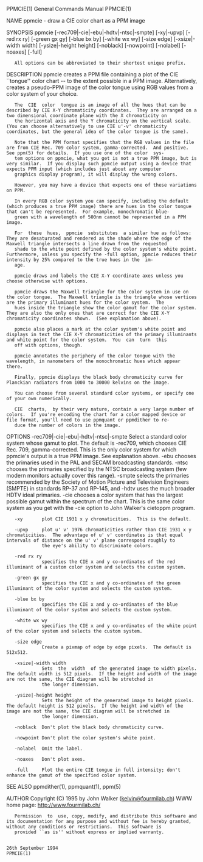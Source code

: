 PPMCIE(1)                                                                                General Commands Manual                                                                                PPMCIE(1)

NAME
       ppmcie - draw a CIE color chart as a PPM image

SYNOPSIS
       ppmcie [-rec709|-cie|-ebu|-hdtv|-ntsc|-smpte] [-xy|-upvp] [-red rx ry] [-green gx gy] [-blue bx by] [-white wx wy] [-size edge] [-xsize|-width width] [-ysize|-height height] [-noblack]
                [-nowpoint] [-nolabel] [-noaxes] [-full]

       All options can be abbreviated to their shortest unique prefix.

DESCRIPTION
       ppmcie creates a PPM file containing a plot of the CIE ``tongue'' color chart -- to the extent possible in a PPM image.  Alternatively, creates a pseudo-PPM image of the color tongue  using  RGB
       values from a color system of your choice.

       The  CIE  color  tongue is an image of all the hues that can be described by CIE X-Y chromaticity coordinates.  They are arranged on a two dimensional coordinate plane with the X chromaticity on
       the horizontal axis and the Y chromaticity on the vertical scale.  (You can choose alternatively to use CIE u'-v' chromaticity coordinates, but the general idea of the color tongue is the same).

       Note that the PPM format specifies that the RGB values in the file are from CIE Rec. 709 color system, gamma-corrected.  And positive.  See ppm(5) for details.  If you use one of the color  sys‐
       tem options on ppmcie, what you get is not a true PPM image, but is very similar.  If you display such ppmcie output using a device that expects PPM input (which includes just about any computer
       graphics display program), it will display the wrong colors.

       However, you may have a device that expects one of these variations on PPM.

       In every RGB color system you can specify, including the default (which produces a true PPM image) there are hues in the color tongue that can't be represented.  For example, monochromatic blue-
       green with a wavelength of 500nm cannot be represented in a PPM image.

       For  these  hues,  ppmcie  substitutes  a similar hue as follows: They are desaturated and rendered as the shade where the edge of the Maxwell triangle intersects a line drawn from the requested
       shade to the white point defined by the color system's white point.  Furthermore, unless you specify the -full option, ppmcie reduces their intensity by 25% compared to the true hues in the  im‐
       age.

       ppmcie draws and labels the CIE X-Y coordinate axes unless you choose otherwise with options.

       ppmcie draws the Maxwell triangle for the color system in use on the color tongue.  The Maxwell triangle is the triangle whose vertices are the primary illuminant hues for the color system.  The
       hues inside the triangle show the color gamut for the color system.  They are also the only ones that are correct for the CIE X-Y chromaticity coordinates shown.  (See explanation above).

       ppmcie also places a mark at the color system's white point and displays in text the CIE X-Y chromaticities of the primary illuminants and white point for the color system.  You  can  turn  this
       off with options, though.

       ppmcie annotates the periphery of the color tongue with the wavelength, in nanometers of the monochromatic hues which appear there.

       Finally, ppmcie displays the black body chromaticity curve for Planckian radiators from 1000 to 30000 kelvins on the image.

       You can choose from several standard color systems, or specify one of your own numerically.

       CIE  charts,  by their very nature, contain a very large number of colors.  If you're encoding the chart for a color mapped device or file format, you'll need to use ppmquant or ppmdither to re‐
       duce the number of colors in the image.

OPTIONS
       -rec709|-cie|-ebu|-hdtv|-ntsc|-smpte
                 Select a standard color system whose gamut to plot.  The default is -rec709, which chooses CIE Rec. 709, gamma-corrected.  This is the only color system for which ppmcie's output is  a
                 true  PPM  image.   See explanation above.  -ebu chooses the primaries used in the PAL and SECAM broadcasting standards.  -ntsc chooses the primaries specified by the NTSC broadcasting
                 system (few modern monitors actually cover this range).  -smpte selects the primaries recommended by the Society of Motion Picture and Television Engineers (SMPTE) in  standards  RP-37
                 and  RP-145,  and -hdtv uses the much broader HDTV ideal primaries.  -cie chooses a color system that has the largest possible gamut within the spectrum of the chart.  This is the same
                 color system as you get with the -cie option to John Walker's cietoppm program.

       -xy       plot CIE 1931 x y chromaticities.  This is the default.

       -upvp     plot u' v' 1976 chromaticities rather than CIE 1931 x y chromaticities.  The advantage of u' v' coordinates is that equal intervals of distance on the u' v' plane correspond roughly to
                 the eye's ability to discriminate colors.

       -red rx ry
                 specifies the CIE x and y co-ordinates of the red illuminant of a custom color system and selects the custom system.

       -green gx gy
                 specifies the CIE x and y co-ordinates of the green illuminant of the color system and selects the custom system.

       -blue bx by
                 specifies the CIE x and y co-ordinates of the blue illuminant of the color system and selects the custom system.

       -white wx wy
                 specifies the CIE x and y co-ordinates of the white point of the color system and selects the custom system.

       -size edge
                 Create a pixmap of edge by edge pixels.  The default is 512x512.

       -xsize|-width width
                 Sets  the  width  of the generated image to width pixels.  The default width is 512 pixels.  If the height and width of the image are not the same, the CIE diagram will be stretched in
                 the longer dimension.

       -ysize|-height height
                 Sets the height of the generated image to height pixels.  The default height is 512 pixels.  If the height and width of the image are not the same, the CIE diagram will be stretched in
                 the longer dimension.

       -noblack  Don't plot the black body chromaticity curve.

       -nowpoint Don't plot the color system's white point.

       -nolabel  Omit the label.

       -noaxes   Don't plot axes.

       -full     Plot the entire CIE tongue in full intensity; don't enhance the gamut of the specified color system.

SEE ALSO
       ppmdither(1), ppmquant(1), ppm(5)

AUTHOR
                                                                            Copyright (C) 1995 by John Walker (kelvin@fourmilab.ch)
                                                                                    WWW home page: http://www.fourmilab.ch/

       Permission  to  use, copy, modify, and distribute this software and its documentation for any purpose and without fee is hereby granted, without any conditions or restrictions.  This software is
       provided ``as is'' without express or implied warranty.

                                                                                           26th September 1994                                                                                  PPMCIE(1)
